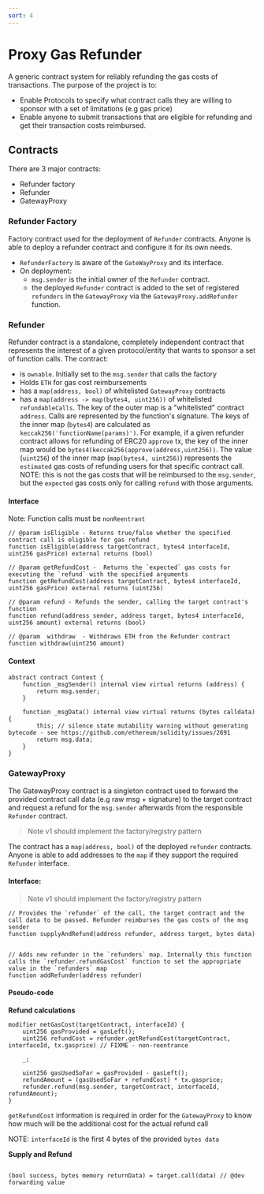 ```yaml
---
sort: 4
---
```


# Proxy Gas Refunder

A generic contract system for reliably refunding the gas costs of transactions. The purpose of the project is to:

- Enable Protocols to specify what contract calls they are willing to sponsor with a set of limitations (e.g gas price)
- Enable anyone to submit transactions that are eligible for refunding and get their transaction costs reimbursed.

## Contracts

There are 3 major contracts:

- Refunder factory
- Refunder
- GatewayProxy

### Refunder Factory

Factory contract used for the deployment of `Refunder` contracts. Anyone is able to deploy a refunder contract and configure it for its own needs.

- `RefunderFactory` is aware of the `GateWayProxy` and its interface.
- On deployment:
  - `msg.sender` is the initial owner of the `Refunder` contract.
  - the deployed `Refunder` contract is added to the set of registered `refunders` in the `GatewayProxy` via the `GatewayProxy.addRefunder` function.

### Refunder

Refunder contract is a standalone, completely independent contract that represents the interest of a given protocol/entity that wants to sponsor a set of function calls.
The contract:

- is `ownable`. Initially set to the `msg.sender` that calls the factory
- Holds `ETH` for gas cost reimbursements
- has a `map(address, bool)` of whitelisted `GatewayProxy` contracts
- has a `map(address -> map(bytes4, uint256))` of whitelisted `refundableCalls`. The key of the outer map is a "whitelisted" contract `address`. Calls are represented by the function's signature. The keys of the inner map (`bytes4`) are calculated as `keccak256('functionName(params)')`. For example, if a given refunder contract allows for refunding of ERC20 `approve` tx, the key of the inner map would be `bytes4(keccak256(approve(address,uint256))`. The value (`uint256`) of the inner map (`map(bytes4, uint256)`) represents the `estimated` gas costs of refunding users for that specific contract call. NOTE: this is not the gas costs that will be reimbursed to the `msg.sender`, but the `expected` gas costs only for calling `refund` with those arguments.

#### Interface

Note:
Function calls must be `nonReentrant`

```Solidity
// @param isEligible - Returns true/false whether the specified contract call is eligible for gas refund
function isEligible(address targetContract, bytes4 interfaceId, uint256 gasPrice) external returns (bool)

// @param getRefundCost -  Returns the `expected` gas costs for executing the `refund` with the specified arguments
function getRefundCost(address targetContract, bytes4 interfaceId, uint256 gasPrice) external returns (uint256)

// @param refund - Refunds the sender, calling the target contract's function
function refund(address sender, address target, bytes4 interfaceId, uint256 amount) external returns (bool)

// @param  withdraw  - Withdraws ETH from the Refunder contract
function withdraw(uint256 amount)
```

#### Context

```solidity
abstract contract Context {
    function _msgSender() internal view virtual returns (address) {
        return msg.sender;
    }

    function _msgData() internal view virtual returns (bytes calldata) {
        this; // silence state mutability warning without generating bytecode - see https://github.com/ethereum/solidity/issues/2691
        return msg.data;
    }
}
```

### GatewayProxy

The GatewayProxy contract is a singleton contract used to forward the provided contract call data (e.g raw msg + signature) to the target contract and request a refund for the `msg.sender` afterwards from the responsible `Refunder` contract.

> Note v1 should implement the factory/registry pattern

The contract has a `map(address, bool)` of the deployed `refunder` contracts. Anyone is able to add addresses to the `map` if they support the required `Refunder` interface.

#### Interface:

> Note v1 should implement the factory/registry pattern

```Solidity
// Provides the `refunder` of the call, the target contract and the call data to be passed. Refunder reimburses the gas costs of the msg sender
function supplyAndRefund(address refunder, address target, bytes data)


// Adds new refunder in the `refunders` map. Internally this function calls the `refunder.refundGasCost` function to set the appropriate value in the `refunders` map
function addRefunder(address refunder)

```

#### Pseudo-code

**Refund calculations**

```Solidity
modifier netGasCost(targetContract, interfaceId) {
    uint256 gasProvided = gasLeft();
    uint256 refundCost = refunder.getRefundCost(targetContract, interfaceId, tx.gasprice) // FIXME - non-reentrance

    _;

    uint256 gasUsedSoFar = gasProvided - gasLeft();
    refundAmount = (gasUsedSoFar + refundCost) * tx.gasprice;
    refunder.refund(msg.sender, targetContract, interfaceId, refundAmount);
}
```

`getRefundCost` information is required in order for the `GatewayProxy` to know how much will be the additional cost for the actual refund call

NOTE: `interfaceId` is the first 4 bytes of the provided `bytes data`

**Supply and Refund**

```Solidity

(bool success, bytes memory returnData) = target.call(data) // @dev forwarding value

```
